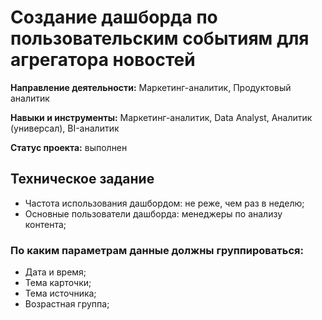 # Создание дашборда по пользовательским событиям для агрегатора новостей
**Направление деятельности:** Маркетинг-аналитик, Продуктовый аналитик 

**Навыки и инструменты:** Маркетинг-аналитик, Data Analyst, Аналитик (универсал), BI-аналитик

**Статус проекта:** выполнен

## Техническое задание
- Частота использования дашбордом: не реже, чем раз в неделю;
- Основные пользователи дашборда: менеджеры по анализу контента;

### По каким параметрам данные должны группироваться:
- Дата и время;
- Тема карточки;
- Тема источника;
- Возрастная группа;

